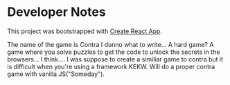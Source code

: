 # Developer Notes

This project was bootstrapped with [Create React App](https://github.com/facebook/create-react-app).

The name of the game is Contra
I dunno what to write... 
A hard game?
A game where you solve puzzles to get the code to unlock the secrets in the browsers...
I think.... I was suppose to create a similiar game to contra but it is difficult when you're using a framework KEKW. Will do a proper contra game with vanilla JS("Someday").